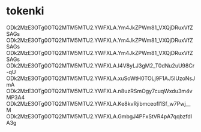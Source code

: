 # tokenki
ODk2MzE3OTg0OTQ2MTM5MTU2.YWFXLA.Ym4JkZPWm81_VXQjDRuxVfZSAGs
ODk2MzE3OTg0OTQ2MTM5MTU2.YWFXLA.Ym4JkZPWm81_VXQjDRuxVfZSAGs
ODk2MzE3OTg0OTQ2MTM5MTU2.YWFXLA.Ym4JkZPWm81_VXQjDRuxVfZSAGs
ODk2MzE3OTg0OTQ2MTM5MTU2.YWFXLA.I4V8yLJ3gM2_T0dNu2uU98Cr-qU
ODk2MzE3OTg0OTQ2MTM5MTU2.YWFXLA.xuSoWtH0TOLj9F1AJ5IUzoNsJmA
ODk2MzE3OTg0OTQ2MTM5MTU2.YWFXLA.n8uzRSmOgy7cuqWxdu3m4vMP3A4
ODk2MzE3OTg0OTQ2MTM5MTU2.YWFXLA.Ke8kvRjibmceofI1Sf_w7Pwj__M
ODk2MzE3OTg0OTQ2MTM5MTU2.YWFXLA.GmbgJ4PFxStVR4pA7qqbzfdlA3g
